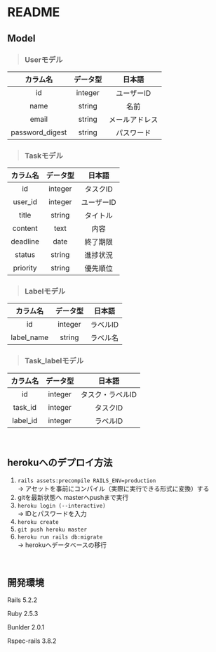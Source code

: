 # README

## Model

>### Userモデル


|    カラム名     | データ型 |     日本語     |
| :-------------: | :------: | :------------: |
|       id        | integer  |   ユーザーID   |
|      name       |  string  |      名前      |
|      email      |  string  | メールアドレス |
| password_digest |  string  |   パスワード   |

>### Taskモデル
  
| カラム名 | データ型 |   日本語   |
| :------: | :------: | :--------: |
|    id    | integer  |  タスクID  |
| user_id  | integer  | ユーザーID |
|  title   |  string  |  タイトル  |
| content  |   text   |    内容    |
| deadline |   date   |  終了期限  |
|  status  |  string  |  進捗状況  |
| priority |  string  |  優先順位  |

>### Labelモデル

|  カラム名  | データ型 |  日本語  |
| :--------: | :------: | :------: |
|     id     | integer  | ラベルID |
| label_name |  string  | ラベル名 |

>### Task_labelモデル

| カラム名 | データ型 |      日本語      |
| :------: | :------: | :--------------: |
|    id    | integer  | タスク・ラベルID |
| task_id  | integer  |     タスクID     |
| label_id | integer  |     ラベルID     |

<br>

## herokuへのデプロイ方法
1. `rails assets:precompile RAILS_ENV=production`<br>
→ アセットを事前にコンパイル（実際に実行できる形式に変換）する
2. gitを最新状態へ masterへpushまで実行
3. `heroku login (--interactive)`<br>
→ IDとパスワードを入力
4. `heroku create`
5. `git push heroku master`
6. `heroku run rails db:migrate`<br>
→ herokuへデータベースの移行

<br>

## 開発環境
Rails 5.2.2

Ruby 2.5.3

Bunlder 2.0.1

Rspec-rails 3.8.2
